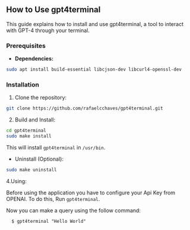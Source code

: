 
## How to Use gpt4terminal

This guide explains how to install and use gpt4terminal, a tool to interact with GPT-4 through your terminal.

### Prerequisites

* **Dependencies:**
  
```bash
sudo apt install build-essential libcjson-dev libcurl4-openssl-dev
```

### Installation

1. Clone the repository:

```bash
git clone https://github.com/rafaelcchaves/gpt4terminal.git
```

2. Build and Install:

```bash
cd gpt4terminal
sudo make install
```

This will  install `gpt4terminal` in `/usr/bin`. 

* Uninstall (Optional):

```bash
sudo make uninstall
```

4.Using:

Before using the application you have to configure your Api Key from OPENAI. To do this, Run `gpt4terminal`.

Now you can make a query using the follow command:

```
  $ gpt4terminal "Hello World"
```
